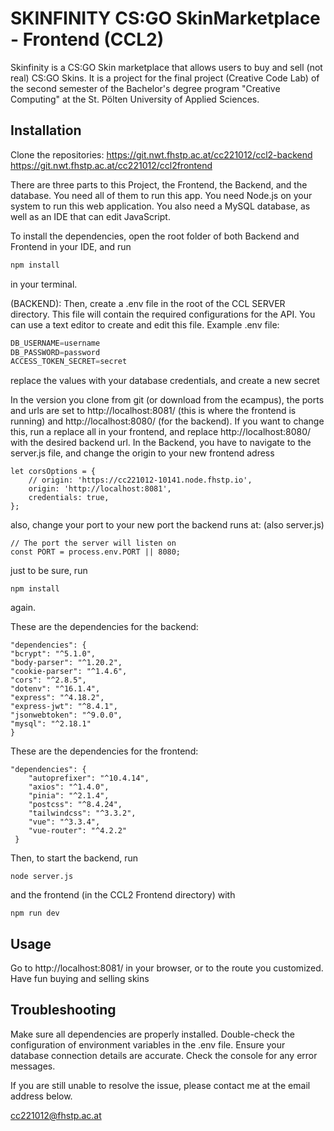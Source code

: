 # SKINFINITY CS:GO SkinMarketplace - Frontend (CCL2)

Skinfinity is a CS:GO Skin marketplace that allows users to buy and sell (not real) CS:GO Skins. It is a project for the final project (Creative Code Lab) of the second semester of the Bachelor's degree program "Creative Computing" at the St. Pölten University of Applied Sciences.


## Installation

Clone the repositories:
https://git.nwt.fhstp.ac.at/cc221012/ccl2-backend
https://git.nwt.fhstp.ac.at/cc221012/ccl2frontend

There are three parts to this Project, the Frontend, the Backend, and the database. You need all of them to run this app.
You need Node.js on your system to run this web application. You also need a MySQL database, as well as an IDE that can edit JavaScript.

To install the dependencies, open the root folder of both Backend and Frontend in your IDE, and run

```bash
npm install
```
in your terminal.

(BACKEND):
Then, create a .env file in the root of the CCL SERVER directory. This file will contain the required configurations for the API. You can use a text editor to create and edit this file. Example .env file:

```javascript
DB_USERNAME=username
DB_PASSWORD=password
ACCESS_TOKEN_SECRET=secret

```

replace the values with your database credentials, and create a new secret

In the version you clone from git (or download from the ecampus), the ports and urls are set to http://localhost:8081/ (this is where the frontend is running) and http://localhost:8080/ (for the backend).
If you want to change this, run a replace all in your frontend, and replace http://localhost:8080/ with the desired backend url. In the Backend, you have to navigate to the server.js file, and change the origin to your new frontend adress

```
let corsOptions = {
    // origin: 'https://cc221012-10141.node.fhstp.io',
    origin: 'http://localhost:8081',
    credentials: true,
};
```
also, change your port to your new port the backend runs at: (also server.js)
```
// The port the server will listen on
const PORT = process.env.PORT || 8080;

```
just to be sure, run
```
npm install
```
again.


These are the dependencies for the backend:

```
"dependencies": {
"bcrypt": "^5.1.0",
"body-parser": "^1.20.2",
"cookie-parser": "^1.4.6",
"cors": "^2.8.5",
"dotenv": "^16.1.4",
"express": "^4.18.2",
"express-jwt": "^8.4.1",
"jsonwebtoken": "^9.0.0",
"mysql": "^2.18.1"
}
```

These are the dependencies for the frontend:

```
"dependencies": {
    "autoprefixer": "^10.4.14",
    "axios": "^1.4.0",
    "pinia": "^2.1.4",
    "postcss": "^8.4.24",
    "tailwindcss": "^3.3.2",
    "vue": "^3.3.4",
    "vue-router": "^4.2.2"
 }
```


Then, to start the backend, run 
```
node server.js
```
and the frontend (in the CCL2 Frontend directory) with
```
npm run dev
```

## Usage

Go to http://localhost:8081/ in your browser, or to the route you customized.
Have fun buying and selling skins

## Troubleshooting

Make sure all dependencies are properly installed.
Double-check the configuration of environment variables in the .env file.
Ensure your database connection details are accurate.
Check the console for any error messages.

If you are still unable to resolve the issue, please contact me at the email address below.

cc221012@fhstp.ac.at
